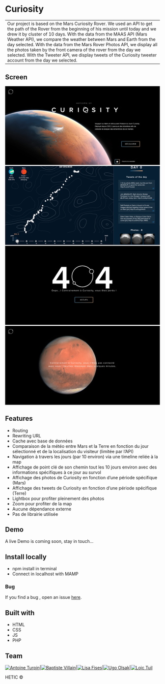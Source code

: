 # Curiosity
<table>
	<tr>
		<td>
			Our project is based on the Mars Curiosity Rover.  We used an API to get the path of the Rover from the beginning of his mission until today and we drew it by cluster of 10 days.  
			With the data from the MAAS API (Mars Weather API), we compare the weather between Mars and Earth from the day selected.  
			With the data from the Mars Rover Photos API, we display all the photos taken by the front camera of the rover from the day we selected.  
			With the Tweeter API, we display tweets of the Curiosity tweeter account from the day we selected.
		</td>
	</tr>
</table>

## Screen
![Screen of the landing page](screenshot/screenLanding.png)
![Screen of the map](screenshot/screenMap.png)
![Screen of the 404](screenshot/screen404.png)
![Screen of the 505](screenshot/screen505.png)

## Features
- Routing
- Rewriting URL
- Cache avec base de données
- Comparaison de la météo entre Mars et la Terre en fonction du jour sélectionné et de la localisation du visiteur (limitée par l’API)
- Navigation à travers les jours (par 10 environ) via une timeline reliée à la map
- Affichage de point clé de son chemin tout les 10 jours environ avec des informations spécifiques à ce jour au survol
- Affichage des photos de Curiosity en fonction d’une période spécifique (Mars) 
- Affichage des tweets de Curiosity en fonction d’une période spécifique (Terre) 
- Lightbox pour profiter pleinement des photos
- Zoom pour profiter de la map
- Aucune dépendance externe
- Pas de librairie utilisée

## Demo
A live Demo is coming soon, stay in touch...

## Install locally
- npm install in terminal
- Connect in localhost with MAMP

### Bug

If you find a bug , open an issue [here](https://github.com/BaptisteVillain/spaceAPI/issues).

## Built with

- HTML
- CSS
- JS
- PHP


## Team

[![Antoine Turpin](https://avatars3.githubusercontent.com/u/17272009?v=3&s=400)](https://github.com/TurpinAntoine)|[![Baptiste Villain](https://avatars0.githubusercontent.com/u/17247097?v=3&s=400)](https://github.com/BaptisteVillain)|[![Lisa Fises](https://avatars2.githubusercontent.com/u/17248215?v=3&s=400)](https://github.com/lisafises)|[![Ugo Olsak](https://avatars2.githubusercontent.com/u/18398869?v=3&s=460)](https://github.com/ugolsk)|[![Loic Tuil](https://avatars1.githubusercontent.com/u/7509439?v=3&s=400)](https://github.com/loict88)

HETIC ©

